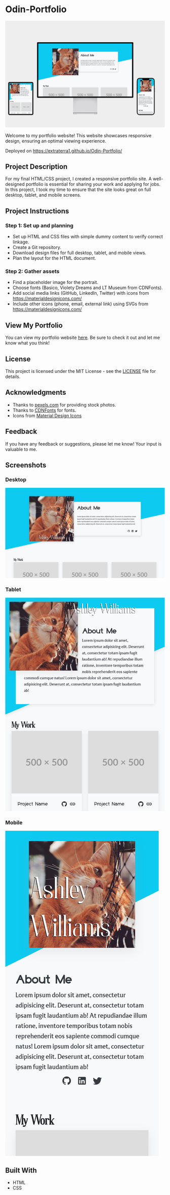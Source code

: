 # Odin-Portfolio

![website snapshot](https://raw.githubusercontent.com/Extraterra1/Odin-Portfolio/main/website-snapshot.png)

Welcome to my portfolio website! This website showcases responsive design, ensuring an optimal viewing experience.

Deployed on https://extraterra1.github.io/Odin-Portfolio/

## Project Description

For my final HTML/CSS project, I created a responsive portfolio site. A well-designed portfolio is essential for sharing your work and applying for jobs. In this project, I took my time to ensure that the site looks great on full desktop, tablet, and mobile screens.

## Project Instructions

### Step 1: Set up and planning

- Set up HTML and CSS files with simple dummy content to verify correct linkage.
- Create a Git repository.
- Download design files for full desktop, tablet, and mobile views.
- Plan the layout for the HTML document.

### Step 2: Gather assets

- Find a placeholder image for the portrait.
- Choose fonts (Basico, Violety Dreams and LT Museum from CDNFonts).
- Add social media links (GitHub, LinkedIn, Twitter) with icons from https://materialdesignicons.com/
- Include other icons (phone, email, external link) using SVGs from https://materialdesignicons.com/

## View My Portfolio

You can view my portfolio website [here](https://extraterra1.github.io/Odin-Portfolio). Be sure to check it out and let me know what you think!

## License

This project is licensed under the MIT License - see the [LICENSE](LICENSE) file for details.

## Acknowledgments

- Thanks to [pexels.com](https://www.pexels.com/) for providing stock photos.
- Thanks to [CDNFonts](https://CDNFonts.com/) for fonts.
- Icons from [Material Design Icons](https://materialdesignicons.com/)

## Feedback

If you have any feedback or suggestions, please let me know! Your input is valuable to me.

## Screenshots

### Desktop

![Desktop View](https://raw.githubusercontent.com/Extraterra1/Odin-Portfolio/main/website-desktop.png)

### Tablet

![Tablet View](https://raw.githubusercontent.com/Extraterra1/Odin-Portfolio/main/website-tablet.png)

### Mobile

![Mobile View](https://raw.githubusercontent.com/Extraterra1/Odin-Portfolio/main/website-mobile.png)

## Built With

- HTML
- CSS
